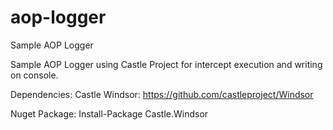 # aop-logger
Sample AOP Logger

Sample AOP Logger using Castle Project for intercept execution and writing on console.

Dependencies:
Castle Windsor: https://github.com/castleproject/Windsor

Nuget Package: Install-Package Castle.Windsor
